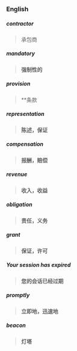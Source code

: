 ### English

##### contractor
>承包商

##### mandatory
>**强制性的**

##### provision
>**条款

##### representation
>**陈述，保证**

##### compensation
>**报酬，赔偿**

##### revenue
>**收入，收益**

##### obligation
>**责任，义务**

##### grant
>**保证，许可**

##### Your session has expired
>**您的会话已经过期**

##### promptly
>**立即地，迅速地**

##### beacon
>**灯塔**

